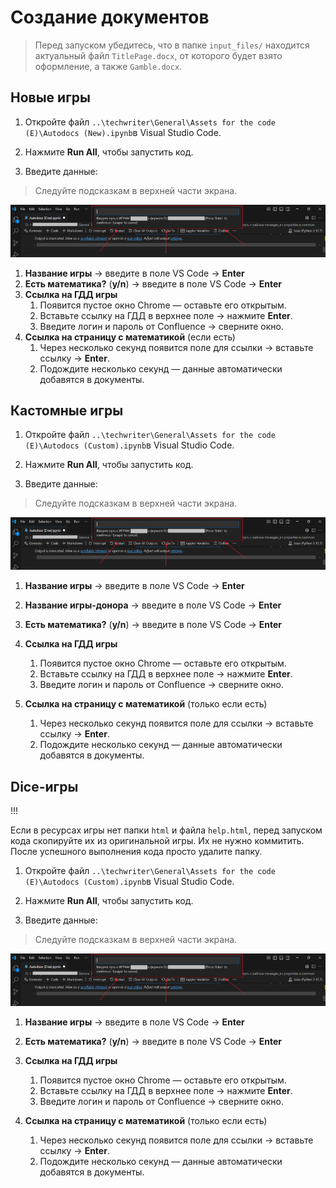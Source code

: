 # Создание документов

> Перед запуском убедитесь, что в папке `input_files/` находится актуальный файл `TitlePage.docx`, от которого будет взято оформление, а также `Gamble.docx`.



## Новые игры

1. Откройте файл `..\techwriter\General\Assets for the code (E)\Autodocs (New).ipynb`в Visual Studio Code.

2. Нажмите **Run All**, чтобы запустить код.

3. Введите данные:

> Следуйте подсказкам в верхней части экрана.

![](assets/hint.png)

1. **Название игры** → введите в поле VS Code → **Enter**
2. **Есть математика?** (**y/n**) → введите в поле VS Code → **Enter**
3. **Ссылка на ГДД игры**
   1. Появится пустое окно Chrome — оставьте его открытым.
   2. Вставьте ссылку на ГДД в верхнее поле → нажмите **Enter**.
   3. Введите логин и пароль от Confluence → сверните окно.
4. **Ссылка на страницу с математикой** (если есть)
   1. Через несколько секунд появится поле для ссылки → вставьте ссылку → **Enter**.
   2. Подождите несколько секунд — данные автоматически добавятся в документы.

## Кастомные игры

1. Откройте файл `..\techwriter\General\Assets for the code (E)\Autodocs (Custom).ipynb`в Visual Studio Code.

2. Нажмите **Run All**, чтобы запустить код.

3. Введите данные:

> Следуйте подсказкам в верхней части экрана.

![](assets/hint.png)

1. **Название игры** → введите в поле VS Code → **Enter**

2. **Название игры-донора** → введите в поле VS Code → **Enter**

3. **Есть математика?** (**y/n**) → введите в поле VS Code → **Enter**

4. **Ссылка на ГДД игры**
   
   1. Появится пустое окно Chrome — оставьте его открытым.
   2. Вставьте ссылку на ГДД в верхнее поле → нажмите **Enter**.
   3. Введите логин и пароль от Confluence → сверните окно.

5. **Ссылка на страницу с математикой** (только если есть)
   
   1. Через несколько секунд появится поле для ссылки → вставьте ссылку → **Enter**.
   2. Подождите несколько секунд — данные автоматически добавятся в документы.

## Dice-игры

!!! 

Если в ресурсах игры нет папки `html` и файла `help.html`, перед запуском кода скопируйте их из оригинальной игры. Их не нужно коммитить. После успешного выполнения кода просто удалите папку.

1. Откройте файл `..\techwriter\General\Assets for the code (E)\Autodocs (Custom).ipynb`в Visual Studio Code.

2. Нажмите **Run All**, чтобы запустить код.

3. Введите данные:

> Следуйте подсказкам в верхней части экрана.

![](assets/hint.png)

1. **Название игры** → введите в поле VS Code → **Enter**

2. **Есть математика?** (**y/n**) → введите в поле VS Code → **Enter**

3. **Ссылка на ГДД игры**
   
   1. Появится пустое окно Chrome — оставьте его открытым.
   2. Вставьте ссылку на ГДД в верхнее поле → нажмите **Enter**.
   3. Введите логин и пароль от Confluence → сверните окно.

4. **Ссылка на страницу с математикой** (только если есть)
   
   1. Через несколько секунд появится поле для ссылки → вставьте ссылку → **Enter**.
   2. Подождите несколько секунд — данные автоматически добавятся в документы.



## 
